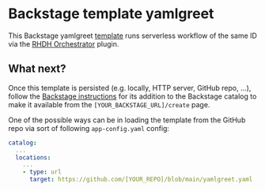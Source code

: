 # Backstage template yamlgreet

This Backstage yamlgreet [template](https://backstage.io/docs/features/software-templates/) runs serverless workflow of the same ID via the [RHDH Orchestrator](https://github.com/redhat-developer/rhdh-plugins/tree/main/workspaces/orchestrator) plugin.

## What next?
Once this template is persisted (e.g. locally, HTTP server, GitHub repo, ...), follow the [Backstage instructions](https://backstage.io/docs/features/software-templates/adding-templates) for its addition to the Backstage catalog to make it available from the `[YOUR_BACKSTAGE_URL]/create` page.

One of the possible ways can be in loading the template from the GitHub repo via sort of following `app-config.yaml` config:

```yaml
catalog:
  ...
  locations:
    ...
    - type: url
      target: https://github.com/[YOUR_REPO]/blob/main/yamlgreet.yaml
```

